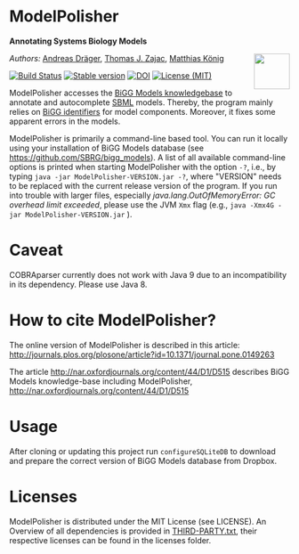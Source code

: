 # ModelPolisher 
**Annotating Systems Biology Models**

<img align="right" src="doc/img/ModelPolisherIcon256.png" width="64"/>

*Authors:* [Andreas Dräger](https://github.com/draeger/), [Thomas J. Zajac](https://github.com/mephenor/), [Matthias König](https://github.com/matthiaskoenig)

[![Build Status](https://travis-ci.org/draeger-lab/ModelPolisher.svg?branch=master&style=plastic)](https://travis-ci.org/draeger-lab/ModelPolisher)
[![Stable version](https://img.shields.io/badge/Stable_version-1.7-brightgreen.svg?style=plastic)](https://github.com/draeger-lab/ModelPolisher/releases/)
[![DOI](http://img.shields.io/badge/DOI-10.1371%20%2F%20journal.pone.0149263-blue.svg?style=plastic)](https://doi.org/10.1371/journal.pone.0149263)
[![License (MIT)](https://img.shields.io/badge/license-MIT-blue.svg?style=plastic)](http://opensource.org/licenses/MIT)

ModelPolisher accesses the [BiGG Models knowledgebase](http://bigg.ucsd.edu) to annotate and autocomplete [SBML](http://sbml.org) models.
Thereby, the program mainly relies on [BiGG identifiers](https://github.com/SBRG/bigg_models/wiki/BiGG-Models-ID-Specification-and-Guidelines) for model components.
Moreover, it fixes some apparent errors in the models.

ModelPolisher is primarily a command-line based tool. You can run it locally using your installation of BiGG Models database (see https://github.com/SBRG/bigg_models). A list of all available command-line options is printed when starting ModelPolisher with the option `-?`, i.e., by typing `java -jar ModelPolisher-VERSION.jar -?`, where "VERSION" needs to be replaced with the current release version of the program. If you run into trouble with larger files, especially _java.lang.OutOfMemoryError: GC overhead limit exceeded_, please use the JVM `Xmx` flag (e.g., `java -Xmx4G -jar ModelPolisher-VERSION.jar` ).

# Caveat

COBRAparser currently does not work with Java 9 due to an incompatibility in its dependency. Please use Java 8.

# How to cite ModelPolisher?

The online version of ModelPolisher is described in this article: http://journals.plos.org/plosone/article?id=10.1371/journal.pone.0149263

The article http://nar.oxfordjournals.org/content/44/D1/D515 describes BiGG Models knowledge-base including ModelPolisher, http://nar.oxfordjournals.org/content/44/D1/D515

# Usage

After cloning or updating this project run `configureSQLiteDB` to download and prepare the correct version of BiGG Models database from Dropbox.

# Licenses

ModelPolisher is distributed under the MIT License (see LICENSE).
An Overview of all dependencies is provided in [THIRD-PARTY.txt](https://github.com/draeger-lab/ModelPolisher/blob/master/THIRD-PARTY.txt), their respective licenses can be found in the licenses folder.
